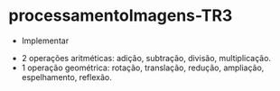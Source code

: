 # processamentoImagens-TR3
* Implementar
- 2 operações aritméticas: adição, subtração, divisão, multiplicação.
- 1 operação geométrica: rotação, translação, redução, ampliação, espelhamento, reflexão.
